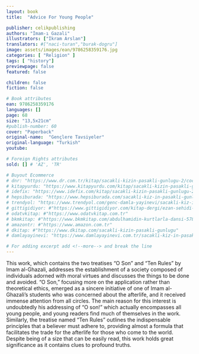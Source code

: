 ```yaml
---
layout: book
title:  "Advice For Young People"

publisher: celikpublishing
authors: "İmam-ı Gazali"
illustrators: ["İkram Arslan"]
translators: #["naci-turan","burak-dogru"]
image: assets/images/ean/9786258359176.jpg
categories: [ "Religion" ]
tags: [ "history"]
previewpage: false
featured: false

children: false
fiction: false

# Book attributes
ean: 9786258359176
languages: []
page: 68
size: "13,5x21cm"
#publish-number: 60
cover: "Paperback"
original-name:  "Gençlere Tavsiyeler"
original-language: "Turkish"
youtube:

# Foreign Rights attributes
sold: [] # 'AZ', 'TR'

# Buyout Ecommerce
# dnr: "https://www.dr.com.tr/kitap/sacakli-kizin-pasakli-gunlugu-2/cocuk-ve-genclik/genclik-10-yas/roman-oyku/urunno=0001893059001"
# kitapyurdu: "https://www.kitapyurdu.com/kitap/sacakli-kizin-pasakli-gunlugu-2-/560122.html&filter_name=Sa%C3%A7akl%C4%B1+K%C4%B1z%27%C4%B1n+Pasakl%C4%B1+G%C3%BCnl%C3%BC%C4%9F%C3%BC+2"
# idefix: "https://www.idefix.com/kitap/sacakli-kizin-pasakli-gunlugu-2/cocuk-ve-genclik/genclik-10-yas/roman-oyku/urunno=0001893059001"
# hepsiburada: "https://www.hepsiburada.com/sacakli-kiz-in-pasakli-gunlugu-2-damla-yayinevi-p-HBV000012ER86"
# trendyol: "https://www.trendyol.com/genc-damla-yayinevi/sacakli-kiz-in-pasakli-gunlugu-2-p-54825777"
# gittigidiyor: #"https://www.gittigidiyor.com/kitap-dergi/ezan-sehidi-adnan-menderes_pdp_732728793"
# odatvkitap: #"https://www.odatvkitap.com.tr"
# bkmkitap: #"https://www.bkmkitap.com/abdulhamidin-kurtlarla-dansi-578226"
# amazontr: #"https://www.amazon.com.tr"
# dkitap: #"https://www.dkitap.com/sacakli-kizin-pasakli-gunlugu"
# damlayayinevi: "https://www.damlayayinevi.com.tr/sacakli-kiz-in-pasakli-gunlugu-2-bu-iste-bi-terslik-var"

# For adding excerpt add <!--more--> and break the line
---
```

This work, which contains the two treatises “O
Son” and “Ten Rules” by Imam al-Ghazali, addresses the establishment of a society composed
of individuals adorned with moral virtues and discusses the things to be done and avoided.
“O Son,” focusing more on the application rather
than theoretical ethics, emerged as a sincere initiative of one of Imam al-Ghazali’s students who was
concerned about the afterlife, and it received immense attention from all circles. The main reason
for this interest is undoubtedly his addressing of “O
son!” which actually encompasses all young people, and young readers find much of themselves in
the work.
Similarly, the treatise named “Ten Rules” outlines
the indispensable principles that a believer must
adhere to, providing almost a formula that facilitates the trade for the afterlife for those who come
to the world.
Despite being of a size that can be easily read,
this work holds great significance as it contains
clues to profound truths.
<!--more--> 

